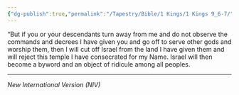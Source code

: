 ```yaml
---
{"dg-publish":true,"permalink":"/Tapestry/Bible/1 Kings/1 Kings 9_6-7/","title":"1 Kings 9:6-7","hide":true,"tags":["bible-verse","bible-verse"],"dgHomeLink":true,"dgShowLocalGraph":true,"dgEnableSearch":true}
---
```


“But if you or your descendants turn away from me and do not observe the commands and decrees I have given you and go off to serve other gods and worship them, then I will cut off Israel from the land I have given them and will reject this temple I have consecrated for my Name. Israel will then become a byword and an object of ridicule among all peoples.

---
*New International Version (NIV)*